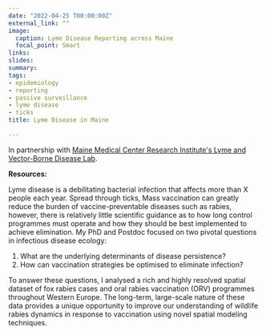 ```yaml
---
date: "2022-04-25 T00:00:00Z"
external_link: ""
image:
  caption: Lyme Disease Reporting across Maine
  focal_point: Smart
links:
slides: 
summary: 
tags:
- epidemiology
- reporting
- passive surveillance
- lyme disease
- ticks
title: Lyme Disease in Maine

---
```



In partnership with [Maine Medical Center Research Institute's Lyme and Vector-Borne Disease Lab](https://mmcri.org/?page_id=1090).

**Resources:**

Lyme disease is a debilitating bacterial infection that affects more than X people each year. Spread through ticks, Mass vaccination can greatly reduce the burden of vaccine-preventable diseases such as rabies, however, there is relatively little scientific guidance as to how long control programmes must operate and how they should be best implemented to achieve elimination. My PhD and Postdoc focused on two pivotal questions in infectious disease ecology:

1. What are the underlying determinants of disease persistence?
2. How can vaccination strategies be optimised to eliminate infection?

To answer these questions, I analysed a rich and highly resolved spatial dataset of fox rabies cases and oral rabies vaccination (ORV) programmes throughout Western Europe. The long-term, large-scale nature of these data provides a unique opportunity to improve our understanding of wildlife rabies dynamics in response to vaccination using novel spatial modeling techniques.
